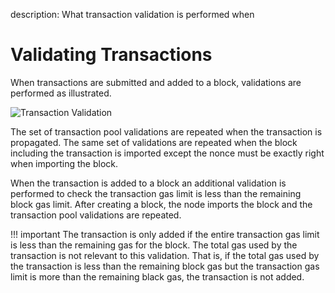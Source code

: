 description: What transaction validation is performed when 
<!--- END of page meta data -->

# Validating Transactions 

When transactions are submitted and added to a block, validations are performed as illustrated. 

![Transaction Validation](../../images/transaction-validation.png)

The set of transaction pool validations are repeated when the transaction is propagated. The same set of 
validations are repeated when the block including the transaction is imported except the nonce must be 
exactly right when importing the block. 

When the transaction is added to a block an additional validation is performed to check the transaction gas limit
is less than the remaining block gas limit. After creating a block, the node imports the block and
the transaction pool validations are repeated. 

!!! important 
    The transaction is only added if the entire transaction gas limit is less than the remaining gas 
    for the block. The total gas used by the transaction is not relevant to this validation. That is, if the total gas used
    by the transaction is less than the remaining block gas but the transaction gas limit is more than the remaining black 
    gas, the transaction is not added. 